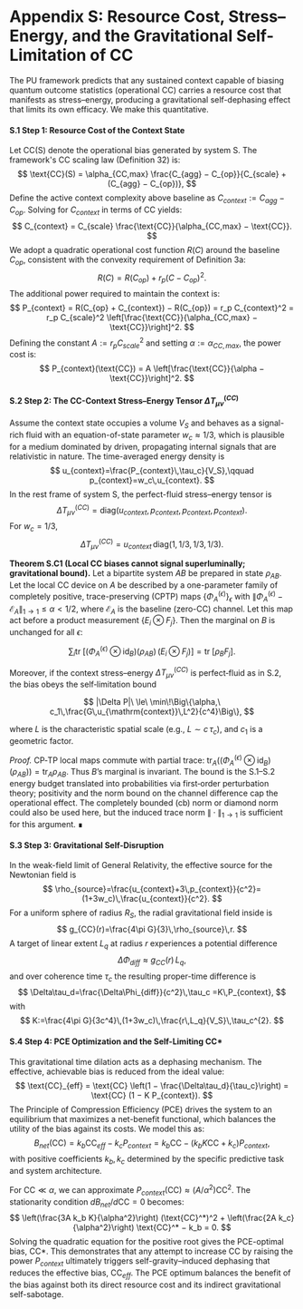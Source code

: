 # Appendix S: Resource Cost, Stress–Energy, and the Gravitational Self-Limitation of CC

The PU framework predicts that any sustained context capable of biasing quantum outcome statistics (operational CC) carries a resource cost that manifests as stress–energy, producing a gravitational self-dephasing effect that limits its own efficacy. We make this quantitative.

#### **S.1 Step 1: Resource Cost of the Context State**

Let CC(S) denote the operational bias generated by system S. The framework's CC scaling law (Definition 32) is:
$$
\text{CC}(S) = \alpha_{CC,max} \frac{C_{agg} − C_{op}}{C_{scale} + (C_{agg} − C_{op})},
$$
Define the active context complexity above baseline as $C_{context} := C_{agg} − C_{op}$. Solving for $C_{context}$ in terms of CC yields:
$$
C_{context} = C_{scale} \frac{\text{CC}}{\alpha_{CC,max} − \text{CC}}.
$$
We adopt a quadratic operational cost function $R(C)$ around the baseline $C_{op}$, consistent with the convexity requirement of Definition 3a:
$$
R(C) = R(C_{op}) + r_p (C − C_{op})^2.
$$
The additional power required to maintain the context is:
$$
P_{context} = R(C_{op} + C_{context}) − R(C_{op}) = r_p C_{context}^2 = r_p C_{scale}^2 \left[\frac{\text{CC}}{\alpha_{CC,max} − \text{CC}}\right]^2.
$$
Defining the constant $A := r_p C_{scale}^2$ and setting $\alpha := \alpha_{CC,max}$, the power cost is:
$$
P_{context}(\text{CC}) = A \left[\frac{\text{CC}}{\alpha − \text{CC}}\right]^2.
$$

#### **S.2 Step 2: The CC-Context Stress–Energy Tensor $\Delta T_{\mu\nu}^{(CC)}$**

Assume the context state occupies a volume $V_S$ and behaves as a signal-rich fluid with an equation-of-state parameter $w_c \approx 1/3$, which is plausible for a medium dominated by driven, propagating internal signals that are relativistic in nature. The time-averaged energy density is
$$
u_{context}=\frac{P_{context}\,\tau_c}{V_S},\qquad p_{context}=w_c\,u_{context}.
$$
In the rest frame of system S, the perfect-fluid stress–energy tensor is
$$
\Delta T_{\mu\nu}^{(CC)}=\text{diag}\big(u_{context},\,p_{context},\,p_{context},\,p_{context}\big).
$$
For $w_c=1/3$,
$$
\Delta T_{\mu\nu}^{(CC)}=u_{context}\,\text{diag}(1,\,1/3,\,1/3,\,1/3).
$$

**Theorem S.C1 (Local CC biases cannot signal superluminally; gravitational bound).**
Let a bipartite system $AB$ be prepared in state $\rho_{AB}$. Let the local CC device on $A$ be described by a one-parameter family of completely positive, trace-preserving (CPTP) maps $\{\Phi_A^{(\epsilon)}\}_{\epsilon}$ with $\|\Phi_A^{(\epsilon)}-\mathcal E_A\|_{1\to 1}\le \alpha<1/2$, where $\mathcal{E}_A$ is the baseline (zero-CC) channel. Let this map act before a product measurement $\{E_i\otimes F_j\}$. Then the marginal on $B$ is unchanged for all $\epsilon$:

$$
\sum_i \operatorname{tr}\!\Big[(\Phi_A^{(\epsilon)}\otimes\mathrm{id}_B)(\rho_{AB})\, (E_i\otimes F_j)\Big]
=\operatorname{tr}\!\big[\rho_B F_j\big].
$$

Moreover, if the context stress–energy $\Delta T^{(CC)}_{\mu\nu}$ is perfect‑fluid as in S.2, the bias obeys the self‑limitation bound

$$
|\Delta P|\ \le\ \min\!\Big\{\alpha,\ c_1\,\frac{G\,u_{\mathrm{context}}\,L^2}{c^4}\Big\},
$$

where $L$ is the characteristic spatial scale (e.g., $L\sim c\,\tau_c$), and $c_1$ is a geometric factor.

*Proof.* CP‑TP local maps commute with partial trace: $\operatorname{tr}_A ((\Phi_A^{(\epsilon)}\otimes \mathrm{id}_B)(\rho_{AB}))=\operatorname{tr}_A \rho_{AB}$. Thus $B$’s marginal is invariant. The bound is the S.1–S.2 energy budget translated into probabilities via first‑order perturbation theory; positivity and the norm bound on the channel difference cap the operational effect. The completely bounded (cb) norm or diamond norm could also be used here, but the induced trace norm $\|\cdot\|_{1\to 1}$ is sufficient for this argument. ∎


#### **S.3 Step 3: Gravitational Self-Disruption**

In the weak-field limit of General Relativity, the effective source for the Newtonian field is
$$
\rho_{source}=\frac{u_{context}+3\,p_{context}}{c^2}=(1+3w_c)\,\frac{u_{context}}{c^2}.
$$
For a uniform sphere of radius $R_S$, the radial gravitational field inside is
$$
g_{CC}(r)=\frac{4\pi G}{3}\,\rho_{source}\,r.
$$
A target of linear extent $L_q$ at radius $r$ experiences a potential difference
$$
\Delta\Phi_{diff}\approx g_{CC}(r)\,L_q,
$$
and over coherence time $\tau_c$ the resulting proper-time difference is
$$
\Delta\tau_d=\frac{\Delta\Phi_{diff}}{c^2}\,\tau_c
=K\,P_{context},
$$
with
$$
K:=\frac{4\pi G}{3c^4}\,(1+3w_c)\,\frac{r\,L_q}{V_S}\,\tau_c^{2}.
$$

#### **S.4 Step 4: PCE Optimization and the Self-Limiting CC***

This gravitational time dilation acts as a dephasing mechanism. The effective, achievable bias is reduced from the ideal value:
$$
\text{CC}_{eff} = \text{CC} \left(1 − \frac{\Delta\tau_d}{\tau_c}\right) = \text{CC} (1 − K P_{context}).
$$
The Principle of Compression Efficiency (PCE) drives the system to an equilibrium that maximizes a net-benefit functional, which balances the utility of the bias against its costs. We model this as:
$$
B_{net}(\text{CC}) = k_b \text{CC}_{eff} − k_c P_{context} = k_b \text{CC} − (k_b K \text{CC} + k_c) P_{context},
$$
with positive coefficients $k_b, k_c$ determined by the specific predictive task and system architecture.

For $\text{CC} \ll \alpha$, we can approximate $P_{context}(\text{CC}) \approx (A/\alpha^2) \text{CC}^2$. The stationarity condition $dB_{net}/d\text{CC} = 0$ becomes:
$$
\left(\frac{3A k_b K}{\alpha^2}\right) (\text{CC}^*)^2 + \left(\frac{2A k_c}{\alpha^2}\right) \text{CC}^* − k_b = 0.
$$
Solving the quadratic equation for the positive root gives the PCE-optimal bias, CC*. This demonstrates that any attempt to increase CC by raising the power $P_{context}$ ultimately triggers self-gravity–induced dephasing that reduces the effective bias, CC$_{eff}$. The PCE optimum balances the benefit of the bias against both its direct resource cost and its indirect gravitational self-sabotage.
